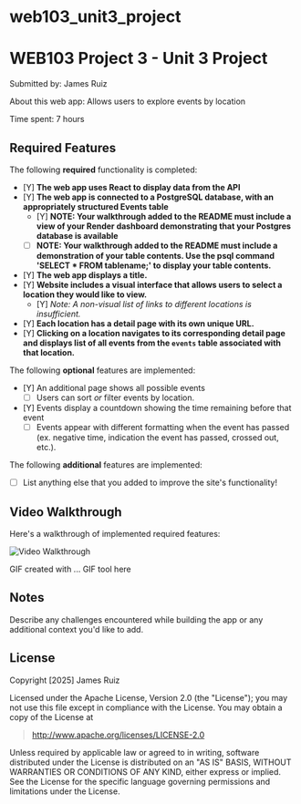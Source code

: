 # web103_unit3_project

# WEB103 Project 3 - Unit 3 Project

Submitted by: James Ruiz

About this web app: Allows users to explore events by location

Time spent: 7 hours

## Required Features

The following **required** functionality is completed:

<!-- Make sure to check off completed functionality below -->

- [Y] **The web app uses React to display data from the API**
- [Y] **The web app is connected to a PostgreSQL database, with an appropriately structured Events table**
  - [Y]  **NOTE: Your walkthrough added to the README must include a view of your Render dashboard demonstrating that your Postgres database is available**
  - [ ]  **NOTE: Your walkthrough added to the README must include a demonstration of your table contents. Use the psql command 'SELECT * FROM tablename;' to display your table contents.**
- [Y] **The web app displays a title.**
- [Y] **Website includes a visual interface that allows users to select a location they would like to view.**
  - [Y] *Note: A non-visual list of links to different locations is insufficient.* 
- [Y] **Each location has a detail page with its own unique URL.**
- [Y] **Clicking on a location navigates to its corresponding detail page and displays list of all events from the `events` table associated with that location.**

The following **optional** features are implemented:

- [Y] An additional page shows all possible events
  - [ ] Users can sort *or* filter events by location.
- [Y] Events display a countdown showing the time remaining before that event
  - [ ] Events appear with different formatting when the event has passed (ex. negative time, indication the event has passed, crossed out, etc.).

The following **additional** features are implemented:

- [ ] List anything else that you added to improve the site's functionality!

## Video Walkthrough

Here's a walkthrough of implemented required features:

<img src='https://imgur.com/a/hrmdkKA.gif' title='Video Walkthrough' width='' alt='Video Walkthrough' />

<!-- Replace this with whatever GIF tool you used! -->
GIF created with ...  GIF tool here
<!-- Recommended tools:
[Kap](https://getkap.co/) for macOS
[ScreenToGif](https://www.screentogif.com/) for Windows
[peek](https://github.com/phw/peek) for Linux. -->

## Notes

Describe any challenges encountered while building the app or any additional context you'd like to add.

## License

Copyright [2025] James Ruiz

Licensed under the Apache License, Version 2.0 (the "License"); you may not use this file except in compliance with the License. You may obtain a copy of the License at

> http://www.apache.org/licenses/LICENSE-2.0

Unless required by applicable law or agreed to in writing, software distributed under the License is distributed on an "AS IS" BASIS, WITHOUT WARRANTIES OR CONDITIONS OF ANY KIND, either express or implied. See the License for the specific language governing permissions and limitations under the License.
